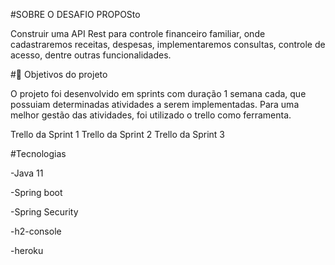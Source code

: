 #SOBRE O DESAFIO PROPOSto

Construir uma API Rest para controle financeiro familiar, onde cadastraremos receitas, despesas, implementaremos consultas, controle de acesso, dentre outras funcionalidades.

#🔨 Objetivos do projeto

O projeto foi desenvolvido em sprints com duração 1 semana cada, que possuiam determinadas atividades a serem implementadas. Para uma melhor gestão das atividades, foi utilizado o trello como ferramenta.

Trello da Sprint 1
Trello da Sprint 2
Trello da Sprint 3

#Tecnologias

-Java 11

-Spring boot

-Spring Security

-h2-console

-heroku
